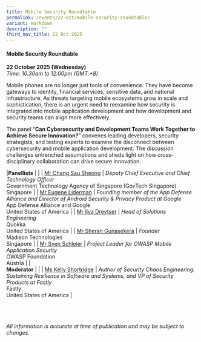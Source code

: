 ```yaml
---
title: Mobile Security Roundtable
permalink: /events/22-oct/mobile-security-roundtable/
variant: markdown
description: ""
third_nav_title: 22 Oct 2025
---
```

#### **Mobile Security Roundtable**

**22 October 2025 (Wednesday)**  
*Time: 10.30am to 12.00pm (GMT +8)*

Mobile phones are no longer just tools of convenience. They have become gateways to identity, financial services, sensitive data, and national infrastructure. As threats targeting mobile ecosystems grow in scale and sophistication, there is an urgent need to reexamine how security is integrated into mobile application development and how development and security teams can align more effectively.

The panel “**Can Cybersecurity and Development Teams Work Together to Achieve Secure Innovation?**” convenes leading developers, security strategists, and testing experts to examine the disconnect between cybersecurity and mobile application development. The discussion challenges entrenched assumptions and sheds light on how cross-disciplinary collaboration can drive secure innovation.

|**Panellists**          |                                                              |
| [Mr Chang Sau Sheong](/speakers/mr-chang-sau-sheong/)  | *Deputy Chief Executive and Chief Technology Officer* <br>Government Technology Agency of Singapore (GovTech Singapore)<br>Singapore      |
| [Mr Eugene Liderman](/speakers/mr-eugene-liderman/)  | *Founding member of the App Defense Alliance and Director of Android Security &amp; Privacy Product at Google* <br>App Defense Alliance and Google<br>United States of America      |
| [Mr Ilya Dreytser](/speakers/mr-ilya-dreytser/)  | *Head of Solutions Engineering* <br>Quokka<br>United States of America      |
| [Mr Sheran Gunasekera](/speakers/mr-sheran-gunasekera/)  | *Founder* <br>Madison Technologies<br>Singapore      |
| [Mr Sven Schleier](/speakers/mr-sven-schleier/)  | *Project Leader for OWASP Mobile Application Security* <br>OWASP Foundation<br>Austria      |
|<br>**Moderator**          |                                                              |
| [Ms Kelly Shortridge](/speakers/ms-kelly-shortridge/)  | *Author of Security Chaos Engineering: Sustaining Resilience in Software and Systems, and VP of Security Products at Fastly* <br>Fastly<br>United States of America      |

<br><br><br>
*All information is accurate at time of publication and may be subject to changes.*